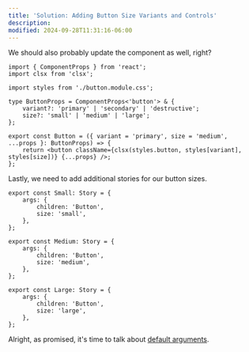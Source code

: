 ```yaml
---
title: 'Solution: Adding Button Size Variants and Controls'
description:
modified: 2024-09-28T11:31:16-06:00
---
```


We should also probably update the component as well, right?

```tsx
import { ComponentProps } from 'react';
import clsx from 'clsx';

import styles from './button.module.css';

type ButtonProps = ComponentProps<'button'> & {
	variant?: 'primary' | 'secondary' | 'destructive';
	size?: 'small' | 'medium' | 'large';
};

export const Button = ({ variant = 'primary', size = 'medium', ...props }: ButtonProps) => {
	return <button className={clsx(styles.button, styles[variant], styles[size])} {...props} />;
};
```

Lastly, we need to add additional stories for our button sizes.

```tsx
export const Small: Story = {
	args: {
		children: 'Button',
		size: 'small',
	},
};

export const Medium: Story = {
	args: {
		children: 'Button',
		size: 'medium',
	},
};

export const Large: Story = {
	args: {
		children: 'Button',
		size: 'large',
	},
};
```

Alright, as promised, it's time to talk about [default arguments](default-args.md).
